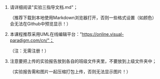 1. 请详细阅读"实验三指导文档.md"；
   
   （推荐下载到本地使用Markdown浏览器打开，否则一些格式设置（如颜色）会无法在Github中预览显示！）
   
2. 本课程推荐采用UML在线编辑平台："https://online.visual-paradigm.com/cn/"；
   
   （注：无需注册！）
   
3. 注意要把上传的实验报告放到各自的班级文件夹里，不要放到上级文件夹中；
   
   （实验报告需和图片一起压缩打包上传，否则无法显示图片！）
